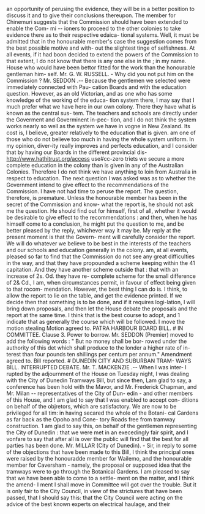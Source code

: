 an opportunity of perusing the evidence, they will be in a better position to discuss it and to give their conclusions thereupon. The member for Chinemuri suggests that the Commission should have been extended to enable the Com- mi -- ioners to proceed to the other colonies to take evidence there as to their respective edaica- tional systems. Well, it must be admitted that in the honourable member's case the suggestion comes from the best possible motive and with- out the slightest tinge of selfishness. At all events, if it had boon decided to extend the powers of the Commission to that extent, I do not know that there is any one else in the ; in my name. House who would have been bettor fitted for the work than the honourable gentleman him- self. Mr. G. W. RUSSELL. - Why did you not put him on the Commission ? Mr. SEDDON .-- Because the gentlemen we selected were immediately connected with Pau- cation Boards and with the education question. However, as an old Victorian, and as one who has some knowledge of the working of the educa- tion system there, I may say that I much prefer what we have here in our own colony. There they have what is known as the central sus- tem. The teachers and schools are directly under the Goverment and Goverminent in-pec- tion, and I do not think the system works nearly so well as the system we have in vogne in New Zealand. Its cost is, I believe, greater relatively to the education that is given. am one of those who do not believe too much in having the whole system uniform. In my opinion, diver-ity really improves and perfects education, and I consider that by having our Boards in the different provincial dis- http://www.hathitrust.org/access use#cc-zero triets we secure a more complete education in the colony than is given in any of the Australian Colonies. Therefore I do not think we have anything to loin from Australia in respect to education. The next question I was asked was as to whether the Government intend to give effect to the recommendations of the Commission. I have not had time to peruse the report. The question, therefore, is premature. Unless the honourable member has been in the secret of the Commission and know- what the report is, he should not ask me the question. He should find out for himself, first of all, whether it would be desirable to give effect to the recommendations : and then, when he has himself come to a conclusion, he might put the question to me, and be better pleased by the reply, whichever way it may be. My reply at the present moment is that the Govern- ment will carefully consider the report. We will do whatever we believe to be best in the interests of the teachers and our schools and education generally in the colony. am, at all events, pleased so far to find that the Commission do not see any great difficulties in the way, and that they have propounded a scheme keeping within the 41 capitation. And they have another scheme outside that : that with an increase of 2s. Od. they have re- complete scheme for the small difference of 2& Cd., I am, when circumstances permit, in favour of effect being given to that rocom- mendation. However, the best thing I can do is. I think, to allow the report to lie on the table, and get the evidence printed. If we decide then that something is to be done, and if it requires logi-lation, I will bring down proposals, and then let the House debate the proposals and the report at the same time. I think that is the best course to adopt, and 1 indicate that as generally the course which will be followed. I move the motion stealing Motion agreed to. PATRA HARBOUR BOARD BILL. # IN COMMITTEE. Clause 3. Power to borrow. Mr. SEDDON (Premier) moved to add the following words : " But no money shall be bor- rowed under the authority of this det which shall produce to the londer a higher rate of in- terest than four pounds ten shillings per centum per annum." Amendment agreed to. Bill reported. # DUNEDIN CITY AND SUBURBAN TRAM- WAYS BILL. INTERRUPTED DEBATE. Mr. T. MACKENZIE .-- When I was inter- I rupted by the adjournment of the House on Tuesday night, I was dealing with the City of Dunedin Tramways Bill, but since then, Lam glad to say, a conference has been hold with the Mavor, and Mr. Frederick Chapman, and Mr. Milan -- representatives of the City of Dun- edin - and other members of this House, and ! am glad to say that I was enabled to accept con- ditions on behalf of the objretors, which are satisfactory. We are now to be privileged for all tim: in having secared the whole of the Botani- cal Gardens as far back as the Opoho and Cone- tory Roads free from tramway construction. 1 am glad to say this, on behalf of the gentlemen representing the City of Dunedin : that we were met in an execedingly fair spirit, and I vonfare to say that after all is over the public will find that the best for all parties has been done. Mr. MILLAR (City of Dunedin). - Sir, in reply to some of the objections that have been made to this Bill, I think the principal ones were raised by the honouradde member for Wailemo, and the honourable member for Caversham - namely, the proposal or supposed idea that the tramways were to go through the Botanical Gardens. I am pleased to say that we have been able to come to a settle- ment on the matter, and I think the amend- I ment I shall move in Committee will got over the trouble. But it is only fair to the City Council, in view of the strictures that have been passed, that I should say this: that the City Council were acting on the advice of the best known experts on electrical haulage, and their 